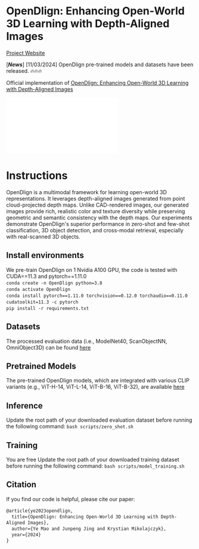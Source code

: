 # OpenDlign: Enhancing Open-World 3D Learning with Depth-Aligned Images
[Project Website](https://Yebulabula.github.io/OpenDlign/)

[***News***] [11/03/2024] OpenDlign pre-trained models and datasets have been released. 🔥🔥🔥

Official implementation of [OpenDlign: Enhancing Open-World 3D Learning with Depth-Aligned Images](https://arxiv.org/abs/12356)

![avatar](img/architecture.pdf)

# Instructions
OpenDlign is a multimodal framework for learning open-world 3D representations. It leverages depth-aligned images generated from point cloud-projected depth maps. Unlike CAD-rendered images, our generated images provide rich, realistic color and texture diversity while preserving geometric and semantic consistency with the depth maps. Our experiments demonstrate OpenDlign's superior performance in zero-shot and few-shot classification, 3D object detection, and cross-modal retrieval, especially with real-scanned 3D objects.

## Install environments
We pre-train OpenDlign on 1 Nvidia A100 GPU, the code is tested with CUDA==11.3 and pytorch==1.11.0\
```conda create -n OpenDlign python=3.8``` \
```conda activate OpenDlign``` \
```conda install pytorch==1.11.0 torchvision==0.12.0 torchaudio==0.11.0 cudatoolkit=11.3 -c pytorch``` \
```pip install -r requirements.txt```

## Datasets
The processed evaluation data (i.e., ModelNet40, ScanObjectNN, OmniObject3D) can be found [here](https://huggingface.co/datasets/OpenDlign/OpenDlign-Datasets)

## Pretrained Models
The pre-trained OpenDlign models, which are integrated with various CLIP variants (e.g., ViT-H-14, ViT-L-14, ViT-B-16, ViT-B-32), are available [here](https://huggingface.co/OpenDlign/OpenDlign-Models)

## Inference
Update the root path of your downloaded evaluation dataset before running the following command:
```bash scripts/zero_shot.sh```

## Training
You are free
Update the root path of your downloaded training dataset before running the following command:
```bash scripts/model_training.sh```

## Citation

If you find our code is helpful, please cite our paper:

```
@article{ye2023opendlign,
  title={OpenDlign: Enhancing Open-World 3D Learning with Depth-Aligned Images},
  author={Ye Mao and Junpeng Jing and Krystian Mikolajczyk},
  year={2024}
}
